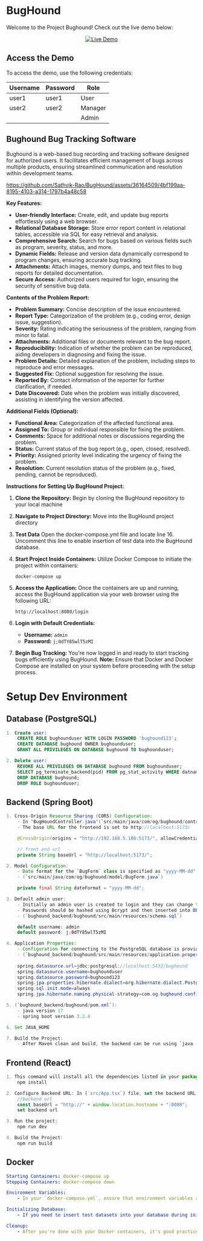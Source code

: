 
# BugHound


Welcome to the Project Bughound! Check out the live demo below:

<p align="center">
  <a href="https://bughound.sathvik.dev" target="_blank">
    <img src="https://dummyimage.com/300x80/4CAF50/FFFFFF?text=Go+to+Live+Demo&size=30&bold=true" alt="Live Demo">
  </a>
</p>

## Access the Demo

To access the demo, use the following credentials:

| Username   | Password       | Role         |
|------------|----------------|--------------|
| user1      | user1          | User         |
| user2      | user2          | Manager      |
|            |                | Admin        |


## Bughound Bug Tracking Software

Bughound is a web-based bug recording and tracking software designed for authorized users. It facilitates efficient management of bugs across multiple products, ensuring streamlined communication and resolution within development teams.



https://github.com/Sathvik-Rao/BugHound/assets/36164509/4bf199aa-8195-4103-a314-1797b4a48c58



**Key Features:**
- **User-friendly Interface:** Create, edit, and update bug reports effortlessly using a web browser.
- **Relational Database Storage:** Store error report content in relational tables, accessible via SQL for easy retrieval and analysis.
- **Comprehensive Search:** Search for bugs based on various fields such as program, severity, status, and more.
- **Dynamic Fields:** Release and version data dynamically correspond to program changes, ensuring accurate bug tracking.
- **Attachments:** Attach images, memory dumps, and text files to bug reports for detailed documentation.
- **Secure Access:** Authorized users required for login, ensuring the security of sensitive bug data.

**Contents of the Problem Report:**
- **Problem Summary:** Concise description of the issue encountered.
- **Report Type:** Categorization of the problem (e.g., coding error, design issue, suggestion).
- **Severity:** Rating indicating the seriousness of the problem, ranging from minor to fatal.
- **Attachments:** Additional files or documents relevant to the bug report.
- **Reproducibility:** Indication of whether the problem can be reproduced, aiding developers in diagnosing and fixing the issue.
- **Problem Details:** Detailed explanation of the problem, including steps to reproduce and error messages.
- **Suggested Fix:** Optional suggestion for resolving the issue.
- **Reported By:** Contact information of the reporter for further clarification, if needed.
- **Date Discovered:** Date when the problem was initially discovered, assisting in identifying the version affected.

**Additional Fields (Optional):**
- **Functional Area:** Categorization of the affected functional area.
- **Assigned To:** Group or individual responsible for fixing the problem.
- **Comments:** Space for additional notes or discussions regarding the problem.
- **Status:** Current status of the bug report (e.g., open, closed, resolved).
- **Priority:** Assigned priority level indicating the urgency of fixing the problem.
- **Resolution:** Current resolution status of the problem (e.g., fixed, pending, cannot be reproduced).

**Instructions for Setting Up BugHound Project:**
1. **Clone the Repository:** Begin by cloning the BugHound repository to your local machine 

2. **Navigate to Project Directory:** Move into the BugHound project directory

3. **Test Data** Open the docker-compose.yml file and locate line 16. Uncomment this line to enable insertion of test data into the BugHound database.

4. **Start Project Inside Containers:** Utilize Docker Compose to initiate the project within containers:
   ```
   docker-compose up
   ```

5. **Access the Application:** Once the containers are up and running, access the BugHound application via your web browser using the following URL:
   ```
   http://localhost:8080/login
   ```

6. **Login with Default Credentials:**
   - **Username:** ```admin```
   - **Password:** ```j;0dTY85wlT5zMI```

7. **Begin Bug Tracking:** You're now logged in and ready to start tracking bugs efficiently using BugHound.
**Note:** Ensure that Docker and Docker Compose are installed on your system before proceeding with the setup process.

# Setup Dev Environment
## Database (PostgreSQL)
```sql
1. Create user:
    CREATE ROLE bughounduser WITH LOGIN PASSWORD 'bughound123';
    CREATE DATABASE bughound OWNER bughounduser;
    GRANT ALL PRIVILEGES ON DATABASE bughound TO bughounduser;

2. Delete user:
    REVOKE ALL PRIVILEGES ON DATABASE bughound FROM bughounduser;
    SELECT pg_terminate_backend(pid) FROM pg_stat_activity WHERE datname = 'bughound';
    DROP DATABASE bughound;
    DROP ROLE bughounduser;
```

## Backend (Spring Boot)
```java
1. Cross-Origin Resource Sharing (CORS) Configuration:
    - In 'BugHoundController.java'(`src/main/java/com/og/bughound/controller/BugHoundController.java`), CORS is configured to allow requests from a specific frontend IP and port.
    - The base URL for the frontend is set to http://localhost:5173/

    @CrossOrigin(origins = "http://192.168.5.186:5173/", allowCredentials = "true")

    // front end url
    private String baseUrl = "http://localhost:5173/";

2. Model Configuration:
    - Date format for the `BugForm` class is specified as "yyyy-MM-dd".
    - (`src/main/java/com/og/bughound/model/BugForm.java`)

    private final String dateFormat = "yyyy-MM-dd";

3. Default admin user:
    - Initially an admin user is created to login and they can change the password in frontend(admin edits page) and insert users.
    - Passwords should be hashed using Bcrypt and then inserted into DB ([Bcrypt Tool](https://www.browserling.com/tools/bcrypt))
    - (`bughound_backend/bughound/src/main/resources/schema.sql`)

    default username: admin
    default password: j;0dTY85wlT5zMI

4. Application Properties:
    - Configuration for connecting to the PostgreSQL database is provided in `application.properties` 
    - (`bughound_backend/bughound/src/main/resources/application.properties`)
    
    spring.datasource.url=jdbc:postgresql://localhost:5432/bughound
    spring.datasource.username=bughounduser
    spring.datasource.password=bughound123
    spring.jpa.properties.hibernate.dialect=org.hibernate.dialect.PostgreSQLDialect
    spring.sql.init.mode=always
    spring.jpa.hibernate.naming.physical-strategy=com.og.bughound.config.CustomPhysicalNamingStrategy

5. (`bughound_backend/bughound/pom.xml`):
    - java version 17
    - spring boot version 3.2.4

6. Set JAVA_HOME

7. Build the Project:
    - After Maven clean and build, the backend can be run using `java -jar target/bughound-0.0.1-SNAPSHOT.jar`.
```

## Frontend (React)
```javascript
1. This command will install all the dependencies listed in your package.json file.
    npm install

2. Configure Backend URL: In (`src/App.tsx`) file, set the backend URL as follows:
    //backend url
    const baseUrl = "http://" + window.location.hostname + ":8080";
    set backend url

3. Run the project: 
    npm run dev

4. Build the Project:
    npm run build
```

## Docker
```yaml
Starting Containers: docker-compose up
Stopping Containers: docker-compose down

Environment Variables: 
    - In your `docker-compose.yml`, ensure that environment variables are properly set to override the properties in your Spring/Database configurations. These environment variables will be used for database username, password, etc.

Initializing Database: 
    - If you need to insert test datasets into your database during initialization, uncomment the line in your `docker-compose.yml`: (- ./SampleQuery.sql:/docker-entrypoint-initdb.d/SampleQuery.sql)

Cleanup: 
    - After you're done with your Docker containers, it's good practice to delete any unused volumes, images, and containers. You can use Docker commands like `docker volume prune`, `docker image prune`, and `docker container prune` for this purpose.
```
